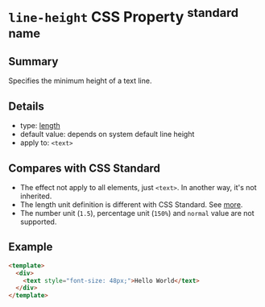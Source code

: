 # `line-height` CSS Property <sup>standard name</sup>

## Summary

Specifies the minimum height of a text line.

## Details

* type: [length](units/length.md)
* default value: depends on system default line height
* apply to: `<text>`

## Compares with CSS Standard

* The effect not apply to all elements, just `<text>`. In another way, it's not inherited.
* The length unit definition is different with CSS Standard. See [more](units/length.md).
* The number unit (`1.5`), percentage unit (`150%`) and `normal` value are not supported.

## Example

```html
<template>
  <div>
    <text style="font-size: 48px;">Hello World</text>
  </div>
</template>
```
